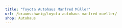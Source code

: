 ```yaml
---
title: "Toyota Autohaus Manfred Müller"
url: /braunschweig/toyota-autohaus-manfred-mueller/
shop: Autohaus
---
```

